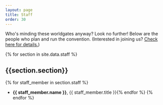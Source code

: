 ```yaml
---
layout: page
title: Staff
order: 30
---
```


Who's minding these worldgates anyway? Look no further! Below are the people who plan and run the convention. (Interested in joining us? [Check here for details.]({{site.baseurl}}/badges/volunteering))

{% for section in site.data.staff %}
## {{section.section}}
  {% for staff_member in section.staff %}
- **{{ staff_member.name }}**, {{ staff_member.title }}{% endfor %}
{% endfor %}
